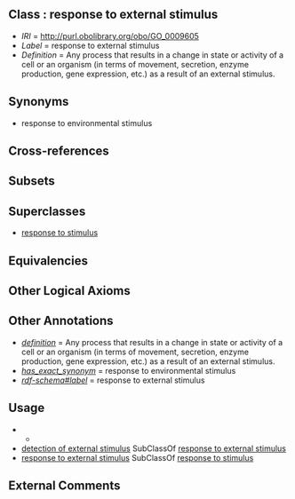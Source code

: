 
## Class : response to external stimulus

 * *IRI* = http://purl.obolibrary.org/obo/GO_0009605
 * *Label* = response to external stimulus
 * *Definition* = Any process that results in a change in state or activity of a cell or an organism (in terms of movement, secretion, enzyme production, gene expression, etc.) as a result of an external stimulus.

## Synonyms

 * response to environmental stimulus

## Cross-references


## Subsets


## Superclasses

 * [response to stimulus](../../GO/96/GO_0050896.md)

## Equivalencies


## Other Logical Axioms


## Other Annotations

 * *[definition](../../IAO/15/IAO_0000115.md)* = Any process that results in a change in state or activity of a cell or an organism (in terms of movement, secretion, enzyme production, gene expression, etc.) as a result of an external stimulus.
 * *[has_exact_synonym](../../ym/oboInOwl#hasExactSynonym.md)* = response to environmental stimulus
 * *[rdf-schema#label](../../el/rdf-schema#label.md)* = response to external stimulus

## Usage

 * -
 * [detection of external stimulus](../../GO/81/GO_0009581.md) SubClassOf [response to external stimulus](../../GO/05/GO_0009605.md)
 * [response to external stimulus](../../GO/05/GO_0009605.md) SubClassOf [response to stimulus](../../GO/96/GO_0050896.md)

## External Comments


